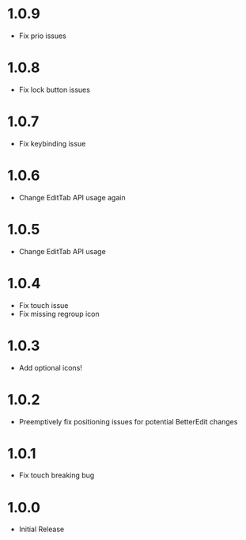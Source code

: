 # 1.0.9
- Fix prio issues

# 1.0.8
- Fix lock button issues

# 1.0.7
- Fix keybinding issue

# 1.0.6
- Change EditTab API usage again

# 1.0.5
- Change EditTab API usage

# 1.0.4
- Fix touch issue
- Fix missing regroup icon

# 1.0.3
- Add optional icons!

# 1.0.2
- Preemptively fix positioning issues for potential BetterEdit changes

# 1.0.1
- Fix touch breaking bug

# 1.0.0
- Initial Release
